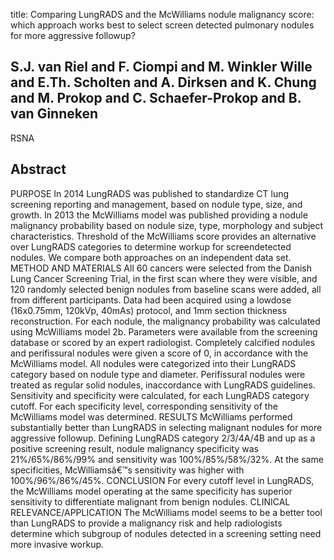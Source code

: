title: Comparing LungRADS and the McWilliams nodule malignancy score: which approach works best to select screen detected pulmonary nodules for more aggressive followup?

## S.J. van Riel and F. Ciompi and M. Winkler Wille and E.Th. Scholten and A. Dirksen and K. Chung and M. Prokop and C. Schaefer-Prokop and B. van Ginneken
RSNA


## Abstract
PURPOSE In 2014 LungRADS was published to standardize CT lung screening reporting and management, based on nodule type, size, and growth. In 2013 the McWilliams model was published providing a nodule malignancy probability based on nodule size, type, morphology and subject characteristics. Threshold of the McWilliams score provides an alternative over LungRADS categories to determine workup for screendetected nodules. We compare both approaches on an independent data set. METHOD AND MATERIALS All 60 cancers were selected from the Danish Lung Cancer Screening Trial, in the first scan where they were visible, and 120 randomly selected benign nodules from baseline scans were added, all from different participants. Data had been acquired using a lowdose (16x0.75mm, 120kVp, 40mAs) protocol, and 1mm section thickness reconstruction. For each nodule, the malignancy probability was calculated using McWilliams model 2b. Parameters were available from the screening database or scored by an expert radiologist. Completely calcified nodules and perifissural nodules were given a score of 0, in accordance with the McWilliams model. All nodules were categorized into their LungRADS category based on nodule type and diameter. Perifissural nodules were treated as regular solid nodules, inaccordance with LungRADS guidelines. Sensitivity and specificity were calculated, for each LungRADS category cutoff. For each specificity level, corresponding sensitivity of the McWilliams model was determined. RESULTS McWilliams performed substantially better than LungRADS in selecting malignant nodules for more aggressive followup. Defining LungRADS category 2/3/4A/4B and up as a positive screening result, nodule malignancy specificity was 21%/65%/86%/99% and sensitivity was 100%/85%/58%/32%. At the same specificities, McWilliamsâ€™s sensitivity was higher with 100%/96%/86%/45%. CONCLUSION For every cutoff level in LungRADS, the McWilliams model operating at the same specificity has superior sensitivity to differentiate malignant from benign nodules. CLINICAL RELEVANCE/APPLICATION The McWilliams model seems to be a better tool than LungRADS to provide a malignancy risk and help radiologists determine which subgroup of nodules detected in a screening setting need more invasive workup.

